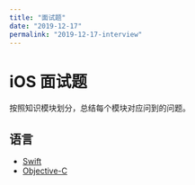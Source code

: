 ```yaml
---
title: "面试题"
date: "2019-12-17"
permalink: "2019-12-17-interview"
---
```


# iOS 面试题

按照知识模块划分，总结每个模块对应问到的问题。

## 语言

- [Swift](https://susuyan.com/passages/2019-12-17-interview-swift/)
- [Objective-C](/passages/2019-12-17-interview-objc)

